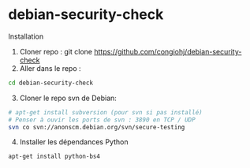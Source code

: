 # debian-security-check

Installation

1) Cloner repo : git clone https://github.com/congiohj/debian-security-check
2) Aller dans le repo :
```bash
cd debian-security-check
```
3) Cloner le repo svn de Debian:
```bash
# apt-get install subversion (pour svn si pas installé)
# Penser à ouvir les ports de svn : 3890 en TCP / UDP
svn co svn://anonscm.debian.org/svn/secure-testing
```

4) Installer les dépendances Python
```bash
apt-get install python-bs4
```

